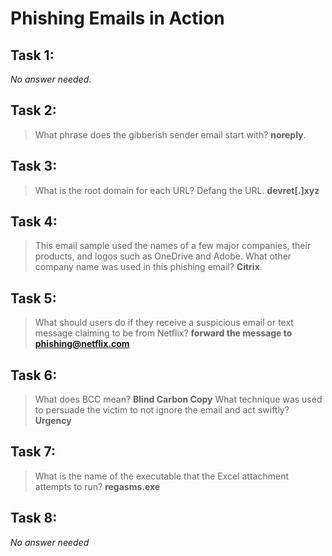 # Phishing Emails in Action

## Task 1:

*No answer needed*.

## Task 2:

> What phrase does the gibberish sender email start with?
**noreply**.

## Task 3:

> What is the root domain for each URL? Defang the URL.
**devret[.]xyz**

## Task 4:

> This email sample used the names of a few major companies, their products, and logos such as OneDrive and Adobe. What other company name was used in this phishing email?
**Citrix**.

## Task 5:

> What should users do if they receive a suspicious email or text message claiming to be from Netflix?
**forward the message to phishing@netflix.com**

## Task 6:

> What does BCC mean?
**Blind Carbon Copy**
> What technique was used to persuade the victim to not ignore the email and act swiftly?
**Urgency**

## Task 7:

>What is the name of the executable that the Excel attachment attempts to run?
**regasms.exe**

## Task 8:

*No answer needed*
